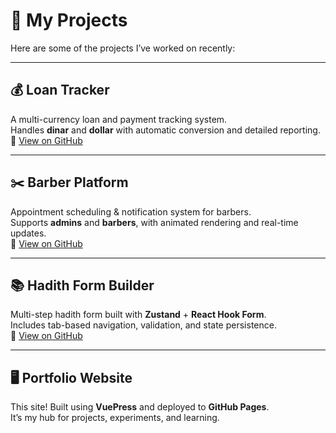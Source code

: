 # 🚀 My Projects

Here are some of the projects I’ve worked on recently:

---

## 💰 Loan Tracker
A multi-currency loan and payment tracking system.  
Handles **dinar** and **dollar** with automatic conversion and detailed reporting.  
🔗 [View on GitHub](https://github.com/Blndm01/loan-tracker)

---

## ✂️ Barber Platform
Appointment scheduling & notification system for barbers.  
Supports **admins** and **barbers**, with animated rendering and real-time updates.  
🔗 [View on GitHub](https://github.com/Blndm01/barber-platform)

---

## 📚 Hadith Form Builder
Multi-step hadith form built with **Zustand** + **React Hook Form**.  
Includes tab-based navigation, validation, and state persistence.  
🔗 [View on GitHub](https://github.com/Blndm01/hadith-form)

---

## 🖥️ Portfolio Website
This site! Built using **VuePress** and deployed to **GitHub Pages**.  
It’s my hub for projects, experiments, and learning.
